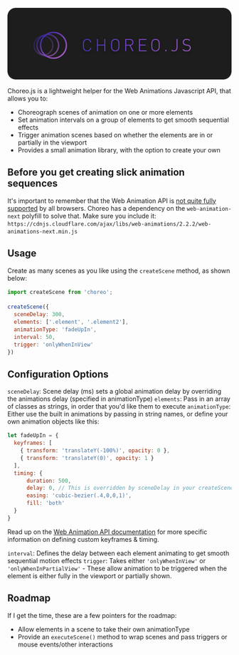 <p align="center">
<img alt="Choreo.js" src="https://raw.githubusercontent.com/Samlilli/choreo-js/master/git.png" width="548">
</p>

Choreo.js is a lightweight helper for the Web Animations Javascript API, that allows you to:
  * Choreograph scenes of animation on one or more elements
  * Set animation intervals on a group of elements to get smooth sequential effects
  * Trigger animation scenes based on whether the elements are in or partially in the viewport
  * Provides a small animation library, with the option to create your own

## Before you get creating slick animation sequences
It's important to remember that the Web Animation API is [not quite fully supported](http://caniuse.com/#feat=web-animation) by all browsers.
Choreo has a dependency on the `web-animation-next` polyfill to solve that. Make sure you include it:
`https://cdnjs.cloudflare.com/ajax/libs/web-animations/2.2.2/web-animations-next.min.js`

## Usage
Create as many scenes as you like using the `createScene` method, as shown below:
```js
import createScene from 'choreo';

createScene({
  sceneDelay: 300,                          
  elements: ['.element', '.element2'],     
  animationType: 'fadeUpIn',               
  interval: 50,                            
  trigger: 'onlyWhenInView'                                                  
})
```
## Configuration Options
`sceneDelay`: Scene delay (ms) sets a global animation delay by overriding the animations delay (specified in animationType)
`elements`: Pass in an array of classes as strings, in order that you'd like them to execute
`animationType`: Either use the built in animations by passing in string names, or define your own animation objects like this:
```js
let fadeUpIn = {
  keyframes: [
    { transform: 'translateY(-100%)', opacity: 0 },
    { transform: 'translateY(0)', opacity: 1 }
  ],
  timing: {
      duration: 500,
      delay: 0, // This is overridden by sceneDelay in your createScene object
      easing: 'cubic-bezier(.4,0,0,1)',
      fill: 'both'
  }
}
```
Read up on the [Web Animation API documentation](https://developer.mozilla.org/en/docs/Web/API/Animation) for more specific information on defining custom keyframes & timing.


`interval`: Defines the delay between each element animating to get smooth sequential motion effects
`trigger`: Takes either `'onlyWhenInView'` or `'onlyWhenInPartialView'` - These allow animation to be triggered when the element is either fully in the viewport or partially shown.

## Roadmap
If I get the time, these are a few pointers for the roadmap:
  * Allow elements in a scene to take their own animationType
  * Provide an `executeScene()` method to wrap scenes and pass triggers or mouse events/other interactions
